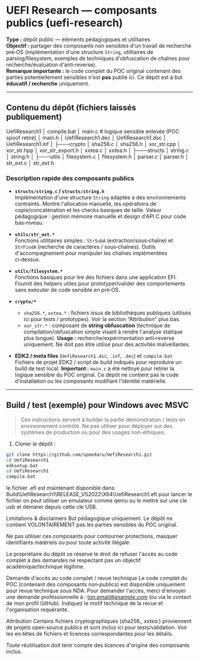 # UEFI Research — composants publics (uefi-research)

**Type :** dépôt public — éléments pédagogiques et utilitaires  
**Objectif :** partager des composants non sensibles d'un travail de recherche pré‑OS (implémentation d'une structure `String`, utilitaires de parsing/filesystem, exemples de techniques d'obfuscation de chaînes pour recherche/évaluation d'anti‑reverse).  
**Remarque importante :** le code complet du POC original contenant des parties potentiellement sensibles n'est **pas** publié ici. Ce dépôt est à but **éducatif / recherche** uniquement.

---

## Contenu du dépôt (fichiers laissés publiquement)

UefiResearch1
│ compile.bat
│ main.c # logique sensible enlevée (POC spoof retiré)
│ main.h
│ UefiResearch1.dec
│ UefiResearch1.dsc
│ UefiResearch1.inf
│
├───crypto
│ sha256.c
│ sha256.h
│ xor_str.cpp
│ xor_str.hpp
│ xor_str_export.h
│ xxtea.c
│ xxtea.h
│
├───structs
│ string.c
│ string.h
│
├───utils
│ filesystem.c
│ filesystem.h
│ parser.c
│ parser.h
│ str_ext.c
│ str_ext.h

### Description rapide des composants publics
- **`structs/string.c` / `structs/string.h`**  
  Implémentation d'une structure `String` adaptée à des environnements contraints. Montre l'allocation manuelle, les opérations de copie/concaténation et les checks basiques de taille. Valeur pédagogique : gestion mémoire manuelle et design d'API C pour code bas‑niveau.

- **`utils/str_ext.*`**  
  Fonctions utilitaires simples : `StrSubA` (extraction/sous‑chaîne) et `StrFindA` (recherche de caractères / sous‑chaînes). Outils d'accompagnement pour manipuler les chaînes implémentées ci‑dessus.

- **`utils/filesystem.*`**  
  Fonctions basiques pour lire des fichiers dans une application EFI. Fournit des helpers utiles pour prototyper/valider des comportements sans exécuter de code sensible en pré‑OS.

- **`crypto/*`**  
  - `sha256.*`, `xxtea.*` : fichiers issus de bibliothèques publiques (utilisés ici pour tests / prototypes). Voir la section “Attribution” plus bas.  
  - `xor_str.*` : composant de **string obfuscation** (technique de compilation/obfuscation simple visant à rendre l'analyse statique plus longue). **Usage :** recherche/expérimentation anti‑reverse uniquement. Ne doit pas être utilisé pour des activités malveillantes.

- **EDK2 / meta files** (`UefiResearch1.dsc`, `.inf`, `.dec`) et `compile.bat`  
  Fichiers de projet EDK2 / script de build indiqués pour reproduire un build de test local. **Important :** `main.c` a été nettoyé pour retirer la logique sensible du POC original. Ce dépôt ne contient pas le code d’installation ou les composants modifiant l’identité matérielle.

---

## Build / test (exemple) pour Windows avec MSVC
> Ces instructions servent à builder la partie démonstration / tests en environnement contrôlé. Ne pas utiliser pour déployer sur des systèmes de production ou pour des usages non-éthiques.

1. Cloner le dépôt :
```bash
git clone https://github.com/speedaru/UefiResearch1.git
cd UefiResearch1
edksetup.bat
cd UefiResearch1
compile.bat
```

le fichier .efi est maintenant disponible dans: Build\UefiResearch1\RELEASE_VS2022\X64\UefiResearch1.efi
pour lancer le fichier on peut utiliser un emulateur comme qemu ou le mettre sur une cle usb et démarer depuis
cette cle USB.

Limitations & disclaimers
But pédagogique uniquement. Le dépôt ne contient VOLONTAIREMENT pas les parties sensibles du POC original.

Ne pas utiliser ces composants pour contourner protections, masquer identifiants matériels ou pour toute activité illégale.

Le propriétaire du dépôt se réserve le droit de refuser l'accès au code complet à des demandes ne respectant pas un objectif académique/technique légitime.

Demande d'accès au code complet / revue technique
Le code complet du POC (contenant des composants non‑publics) est disponible uniquement pour revue technique sous NDA. Pour demander l'accès, merci d'envoyer une demande professionnelle à : ton.email@example.com (ou via le contact de mon profil GitHub). Indiquez le motif technique de la revue et l'organisation requérante.

Attribution
Certains fichiers cryptographiques (sha256.*, xxtea.*) proviennent de projets open‑source publics et sont inclus ici pour tests/validation. Voir les en‑têtes de fichiers et licences correspondantes pour les détails.

Toute réutilisation doit tenir compte des licences d'origine des composants inclus.

